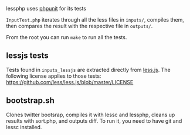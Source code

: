 lessphp uses [phpunit](https://github.com/sebastianbergmann/phpunit/) for its tests

`InputTest.php` iterates through all the less files in `inputs/`, compiles them,
then compares the result with the respective file in `outputs/`.

From the root you can run `make` to run all the tests.

## lessjs tests

Tests found in `inputs_lessjs` are extracted directly from
[less.js](https://github.com/less/less.js). The following license applies to
those tests: https://github.com/less/less.js/blob/master/LICENSE

## bootstrap.sh

Clones twitter bootsrap, compiles it with lessc and lessphp, cleans up results
with sort.php, and outputs diff. To run it, you need to have git and lessc
installed.

